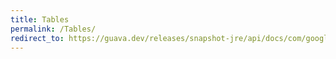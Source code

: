 ```yaml
---
title: Tables
permalink: /Tables/
redirect_to: https://guava.dev/releases/snapshot-jre/api/docs/com/google/common/collect/Tables.html
---
```

